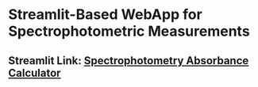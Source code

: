 # Streamlit-Based WebApp for Spectrophotometric Measurements

## Streamlit Link: [Spectrophotometry Absorbance Calculator](Shttps://spectrophotometry-gui.streamlit.app/)
